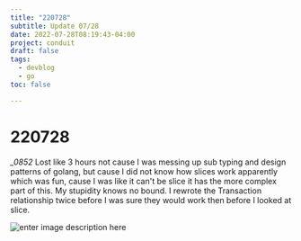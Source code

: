 ```yaml
---
title: "220728"
subtitle: Update 07/28
date: 2022-07-28T08:19:43-04:00
project: conduit
draft: false
tags:
  - devblog
  - go  
toc: false

---
```


# 220728

*_0852*
Lost like 3 hours not cause I was messing up sub typing and design patterns of golang, but cause I did not know how slices work apparently which was fun, cause I was like it can't be slice it has the more complex part of this. My stupidity knows no bound. I rewrote the Transaction relationship twice before I was sure they would work then before I looked at slice. 

![enter image description here](https://i.imgur.com/hbzZu03.png)
